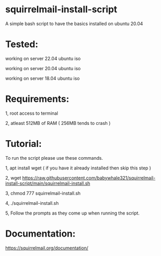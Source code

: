 # squirrelmail-install-script
A simple bash script to have the basics installed on ubuntu 20.04

 # Tested:
 
 working on server 22.04 ubuntu iso
 
 working on server 20.04 ubuntu iso
 
 working on server 18.04 ubuntu iso

# Requirements:

1, root access to terminal

2, atleast 512MB of RAM ( 256MB tends to crash )


# Tutorial:

To run the script please use these commands.

1, apt install wget ( if you have it already installed then skip this step )

2, wget https://raw.githubusercontent.com/babywhale321/squirrelmail-install-script/main/squirrelmail-install.sh

3, chmod 777 squirrelmail-install.sh

4, ./squirrelmail-install.sh

5, Follow the prompts as they come up when running the script.
 
# Documentation:

https://squirrelmail.org/documentation/
